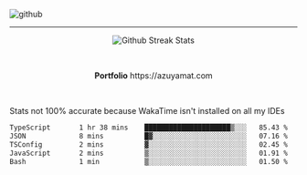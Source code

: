 ![github](https://media.discordapp.net/attachments/881363147364118528/1142610121697021952/background.png?width=1000&height=300)<br>
___
<p align="center">
  <img alt="Github Streak Stats" src="https://streak-stats.demolab.com?user=Azuyamat&theme=transparent&hide_border=true"/>
</p><br>
<p align="center">
      <strong>Portfolio</strong> https://azuyamat.com
</p><br>

Stats not 100% accurate because WakaTime isn't installed on all my IDEs
<!--START_SECTION:waka-->

```txt
TypeScript       1 hr 38 mins    █████████████████████▒░░░   85.43 %
JSON             8 mins          █▓░░░░░░░░░░░░░░░░░░░░░░░   07.16 %
TSConfig         2 mins          ▓░░░░░░░░░░░░░░░░░░░░░░░░   02.45 %
JavaScript       2 mins          ▒░░░░░░░░░░░░░░░░░░░░░░░░   01.91 %
Bash             1 min           ▒░░░░░░░░░░░░░░░░░░░░░░░░   01.50 %
```

<!--END_SECTION:waka-->
